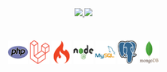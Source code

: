 <div align="center">
   <a href="https://github.com/devfelipelimabr">
    <img height="210em" src="https://github-readme-stats.vercel.app/api?username=devfelipelimabr&count_private=true&show_icons=true&theme=highcontrast" />
    <img height="210em" src="https://github-readme-stats.vercel.app/api/top-langs/?username=devfelipelimabr&layout=compact&langs_count=16&theme=highcontrast" /> 
   </a>
</div>

##

<div align="center" valign="top"><br/>

   <img align="center" alt="php" height="48" width="40" src="https://github.com/devicons/devicon/blob/master/icons/php/php-original.svg">
   <img align="center" alt="Laravel" height="48" width="40" src="https://github.com/devicons/devicon/blob/master/icons/laravel/laravel-original.svg">
   <img align="center" alt="CodeIgniter" height="48" width="40" src="https://github.com/devicons/devicon/blob/master/icons/codeigniter/codeigniter-plain.svg">
   <img align="center" alt="NODE" height="48" width="40" src="https://github.com/devicons/devicon/blob/master/icons/nodejs/nodejs-original-wordmark.svg">
   <img align="center" alt="postgresql" height="48" width="40" src="https://github.com/devicons/devicon/blob/master/icons/mysql/mysql-original-wordmark.svg">
   <img align="center" alt="MySQL" height="48" width="40" src="https://github.com/devicons/devicon/blob/master/icons/postgresql/postgresql-original.svg">
   <img align="center" alt="MongoDB" height="48" width="40" src="https://github.com/devicons/devicon/blob/master/icons/mongodb/mongodb-original-wordmark.svg">
  
</div>

